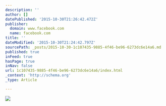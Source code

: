 ```yaml
---
description: ''
author: []
datePublished: '2015-10-30T21:26:42.472Z'
publisher:
  domain: www.facebook.com
  name: facebook.com
title: ''
dateModified: '2015-10-30T21:24:42.797Z'
sourcePath: _posts/2015-10-30-1c107435-9885-4f46-be96-6273dc6e14a6.md
published: true
inFeed: true
hasPage: true
inNav: false
url: 1c107435-9885-4f46-be96-6273dc6e14a6/index.html
_context: 'http://schema.org'
_type: Article

---
```

![](https://scontent-ord1-1.xx.fbcdn.net/hphotos-xfa1/v/t1.0-9/11200894_1581838572091069_1616936839079942599_n.jpg?oh=863884f2e2934ae45dd5624325839b16&oe=56CEB49D)